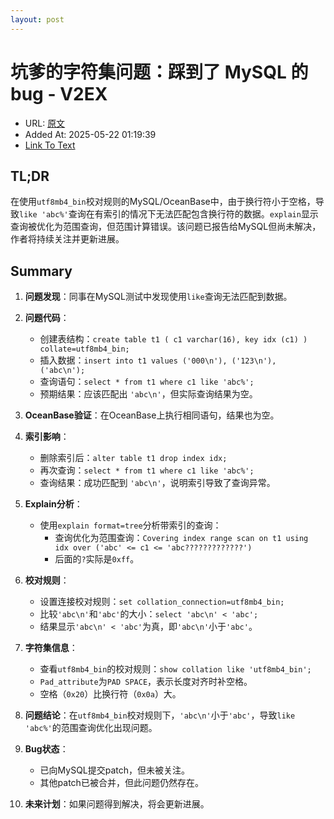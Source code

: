 ```yaml
---
layout: post
---
```

# 坑爹的字符集问题：踩到了 MySQL 的 bug - V2EX
- URL: [原文](https://www.v2ex.com/t/1133409)
- Added At: 2025-05-22 01:19:39
- [Link To Text](_posts/2025-05-22-坑爹的字符集问题：踩到了-mysql-的-bug---v2ex_raw.md)

## TL;DR
在使用`utf8mb4_bin`校对规则的MySQL/OceanBase中，由于换行符小于空格，导致`like 'abc%'`查询在有索引的情况下无法匹配包含换行符的数据。`explain`显示查询被优化为范围查询，但范围计算错误。该问题已报告给MySQL但尚未解决，作者将持续关注并更新进展。


## Summary
1. **问题发现**：同事在MySQL测试中发现使用`like`查询无法匹配到数据。

2. **问题代码**：
   - 创建表结构：`create table t1 ( c1 varchar(16), key idx (c1) ) collate=utf8mb4_bin;`
   - 插入数据：`insert into t1 values ('000\n'), ('123\n'), ('abc\n');`
   - 查询语句：`select * from t1 where c1 like 'abc%';`
   - 预期结果：应该匹配出 `'abc\n'`，但实际查询结果为空。

3. **OceanBase验证**：在OceanBase上执行相同语句，结果也为空。

4. **索引影响**：
   - 删除索引后：`alter table t1 drop index idx;`
   - 再次查询：`select * from t1 where c1 like 'abc%';`
   - 查询结果：成功匹配到 `'abc\n'`，说明索引导致了查询异常。

5. **Explain分析**：
   - 使用`explain format=tree`分析带索引的查询：
     - 查询优化为范围查询：`Covering index range scan on t1 using idx over ('abc' <= c1 <= 'abc?????????????')`
     - 后面的`?`实际是`0xff`。

6. **校对规则**：
   - 设置连接校对规则：`set collation_connection=utf8mb4_bin;`
   - 比较`'abc\n'`和`'abc'`的大小：`select 'abc\n' < 'abc';`
   - 结果显示`'abc\n' < 'abc'`为真，即`'abc\n'`小于`'abc'`。

7. **字符集信息**：
   - 查看`utf8mb4_bin`的校对规则：`show collation like 'utf8mb4_bin';`
   - `Pad_attribute`为`PAD SPACE`，表示长度对齐时补空格。
   - 空格（`0x20`）比换行符（`0x0a`）大。

8. **问题结论**：在`utf8mb4_bin`校对规则下，`'abc\n'`小于`'abc'`，导致`like 'abc%'`的范围查询优化出现问题。

9. **Bug状态**：
   - 已向MySQL提交patch，但未被关注。
   - 其他patch已被合并，但此问题仍然存在。

10. **未来计划**：如果问题得到解决，将会更新进展。

